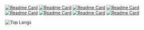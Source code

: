 [![Readme Card](https://github-readme-stats.vercel.app/api/pin/?username=thennen&repo=py-ivtools&theme=swift&description_lines_count=3)](https://github.com/thennen/py-ivtools)
[![Readme Card](https://github-readme-stats.vercel.app/api/pin/?username=thennen&repo=Synaptogen&theme=swift&description_lines_count=3)](https://github.com/thennen/Synaptogen)
[![Readme Card](https://github-readme-stats.vercel.app/api/pin/?username=thennen&repo=counting-molecules&theme=swift&description_lines_count=3)](https://github.com/thennen/counting-molecules)
[![Readme Card](https://github-readme-stats.vercel.app/api/pin/?username=thennen&repo=pyltspice&theme=swift&description_lines_count=3)](https://github.com/thennen/pyltspice)
[![Readme Card](https://github-readme-stats.vercel.app/api/pin/?username=thennen&repo=ultraergo&theme=swift&description_lines_count=3)](https://github.com/thennen/ultraergo)
[![Readme Card](https://github-readme-stats.vercel.app/api/pin/?username=thennen&repo=clipfig&theme=swift&description_lines_count=3)](https://github.com/thennen/clipfig)
[![Readme Card](https://github-readme-stats.vercel.app/api/pin/?username=thennen&repo=area_determination&theme=swift&description_lines_count=3)](https://github.com/thennen/area_determination)
[![Readme Card](https://github-readme-stats.vercel.app/api/pin/?username=thennen&repo=ddm_auto_brightness&theme=swift&description_lines_count=3)](https://github.com/thennen/ddm_autobrightness)

![Top Langs](https://github-readme-stats.vercel.app/api/top-langs/?username=thennen&layout=compact&theme=swift)
